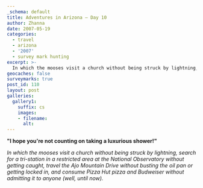 ```yaml
---
_schema: default
title: Adventures in Arizona — Day 10
author: Zhanna
date: 2007-05-19
categories:
  - travel
  - arizona
  - '2007'
  - survey mark hunting
excerpt: >- 
  In which the mooses visit a church without being struck by lightning, search for a tri-station in a restricted area at the National Observatory without getting caught, travel the Ajo Mountain Drive without busting the oil pan or getting locked in, and consume Pizza Hut pizza and Budweiser without admitting it to anyone (well, until now).
geocaches: false
surveymarks: true
post_id: 110
layout: post     
galleries:
  gallery1:
    suffix: cs
    images: 
    - filename: 
      alt:                       
---
```


**"I hope you're not counting on taking a luxurious shower!"**

_In which the mooses visit a church without being struck by lightning, search for a tri-station in a restricted area at the National Observatory without getting caught, travel the Ajo Mountain Drive without busting the oil pan or getting locked in, and consume Pizza Hut pizza and Budweiser without admitting it to anyone (well, until now)._

<!-- Got up at 5:00 officially, 6:00 for real.  Breakfast at Country Folks (breakfast sandwich; pancakes and burned bacon (by request) for R).  Drove to mission looking for goodies - no goodies for sale, building under construction, 1st communion going on later in the day. Kitt Peak - bought BM pins, asked about the mark and were told it was off-limits.  We'll see about that!  Took tour of solar telescope.  Tour leader in training knew about BMs - had gone out with a group of people to find some in the area. He also knew about the Kitt Peak mark and had found it before they told him not to go up there.  So we had to check it out ourselves.  He pointed out that it was near the 4-meter telescope under the radio tower.  We climbed onto the huge outcrop and found the mark and 2 of the RMs easily (the other, RM2, is missing).  Knew we could be seen the entire time so we were very cautious and tried to work quickly.  Went into telescope afterward - couldn't see mark but had an excellent view overall.  Did 2 other marks afterward - culvert and AZDOT mark on outcrop near base of mountain.  Then drove to Ajo - checked into weird motel (Copper Sands) - but no scarier than other places in town. Went for snack at Senor Sanchez.  Then to park, visitor's center  closed, did the Ajo Mountain Drive all the while worried about the condition of the roads and whether the gate would be closed when we got back (it wasn't).  A few miles in, stopped to do LOW HILL. Saw 2 owls and some quail and rabbits, natural arches and caves.  Pulled over at Ajo Mtn(?) Wayside to look at stars. Coyote. Pizza Hut for snack before bed.-->

